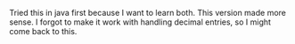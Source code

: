 Tried this in java first because I want to learn both. This version made more sense. I forgot to make it work with handling decimal entries, so I might come back to this.
